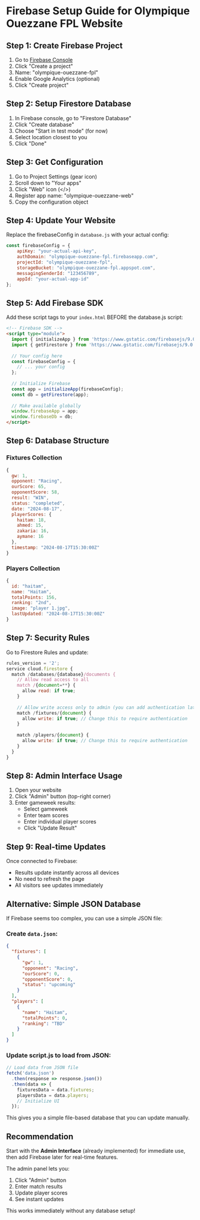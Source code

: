 # Firebase Setup Guide for Olympique Ouezzane FPL Website

## Step 1: Create Firebase Project

1. Go to [Firebase Console](https://console.firebase.google.com/)
2. Click "Create a project"
3. Name: "olympique-ouezzane-fpl"
4. Enable Google Analytics (optional)
5. Click "Create project"

## Step 2: Setup Firestore Database

1. In Firebase console, go to "Firestore Database"
2. Click "Create database"
3. Choose "Start in test mode" (for now)
4. Select location closest to you
5. Click "Done"

## Step 3: Get Configuration

1. Go to Project Settings (gear icon)
2. Scroll down to "Your apps"
3. Click "Web" icon (</>) 
4. Register app name: "olympique-ouezzane-web"
5. Copy the configuration object

## Step 4: Update Your Website

Replace the firebaseConfig in `database.js` with your actual config:

```javascript
const firebaseConfig = {
    apiKey: "your-actual-api-key",
    authDomain: "olympique-ouezzane-fpl.firebaseapp.com",
    projectId: "olympique-ouezzane-fpl",
    storageBucket: "olympique-ouezzane-fpl.appspot.com",
    messagingSenderId: "123456789",
    appId: "your-actual-app-id"
};
```

## Step 5: Add Firebase SDK

Add these script tags to your `index.html` BEFORE the database.js script:

```html
<!-- Firebase SDK -->
<script type="module">
  import { initializeApp } from 'https://www.gstatic.com/firebasejs/9.0.0/firebase-app.js';
  import { getFirestore } from 'https://www.gstatic.com/firebasejs/9.0.0/firebase-firestore.js';
  
  // Your config here
  const firebaseConfig = {
    // ... your config
  };
  
  // Initialize Firebase
  const app = initializeApp(firebaseConfig);
  const db = getFirestore(app);
  
  // Make available globally
  window.firebaseApp = app;
  window.firebaseDb = db;
</script>
```

## Step 6: Database Structure

### Fixtures Collection
```javascript
{
  gw: 1,
  opponent: "Racing",
  ourScore: 65,
  opponentScore: 58,
  result: "WIN",
  status: "completed",
  date: "2024-08-17",
  playerScores: {
    haitam: 18,
    ahmed: 15,
    zakaria: 16,
    aymane: 16
  },
  timestamp: "2024-08-17T15:30:00Z"
}
```

### Players Collection
```javascript
{
  id: "haitam",
  name: "Haitam",
  totalPoints: 156,
  ranking: "2nd",
  image: "player 1.jpg",
  lastUpdated: "2024-08-17T15:30:00Z"
}
```

## Step 7: Security Rules

Go to Firestore Rules and update:

```javascript
rules_version = '2';
service cloud.firestore {
  match /databases/{database}/documents {
    // Allow read access to all
    match /{document=**} {
      allow read: if true;
    }
    
    // Allow write access only to admin (you can add authentication later)
    match /fixtures/{document} {
      allow write: if true; // Change this to require authentication
    }
    
    match /players/{document} {
      allow write: if true; // Change this to require authentication
    }
  }
}
```

## Step 8: Admin Interface Usage

1. Open your website
2. Click "Admin" button (top-right corner)
3. Enter gameweek results:
   - Select gameweek
   - Enter team scores
   - Enter individual player scores
   - Click "Update Result"

## Step 9: Real-time Updates

Once connected to Firebase:
- Results update instantly across all devices
- No need to refresh the page
- All visitors see updates immediately

## Alternative: Simple JSON Database

If Firebase seems too complex, you can use a simple JSON file:

### Create `data.json`:
```json
{
  "fixtures": [
    {
      "gw": 1,
      "opponent": "Racing",
      "ourScore": 0,
      "opponentScore": 0,
      "status": "upcoming"
    }
  ],
  "players": [
    {
      "name": "Haitam",
      "totalPoints": 0,
      "ranking": "TBD"
    }
  ]
}
```

### Update script.js to load from JSON:
```javascript
// Load data from JSON file
fetch('data.json')
  .then(response => response.json())
  .then(data => {
    fixturesData = data.fixtures;
    playersData = data.players;
    // Initialize UI
  });
```

This gives you a simple file-based database that you can update manually.

## Recommendation

Start with the **Admin Interface** (already implemented) for immediate use, then add Firebase later for real-time features.

The admin panel lets you:
1. Click "Admin" button
2. Enter match results
3. Update player scores
4. See instant updates

This works immediately without any database setup!
